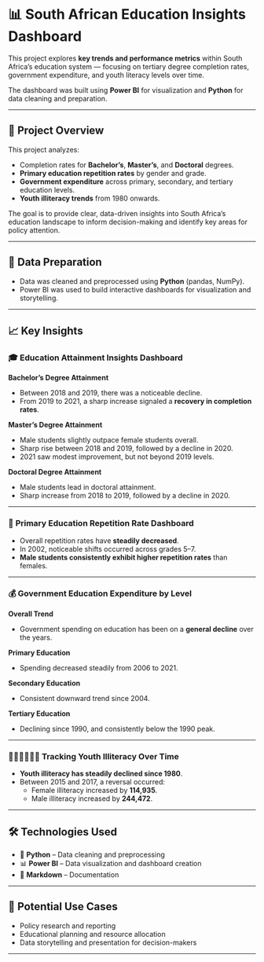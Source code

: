 # 📊 South African Education Insights Dashboard

This project explores **key trends and performance metrics** within South Africa’s education system — focusing on tertiary degree completion rates, government expenditure, and youth literacy levels over time.

The dashboard was built using **Power BI** for visualization and **Python** for data cleaning and preparation.

---

## 🧠 **Project Overview**

This project analyzes:
- Completion rates for **Bachelor’s**, **Master’s**, and **Doctoral** degrees.
- **Primary education repetition rates** by gender and grade.
- **Government expenditure** across primary, secondary, and tertiary education levels.
- **Youth illiteracy trends** from 1980 onwards.

The goal is to provide clear, data-driven insights into South Africa’s education landscape to inform decision-making and identify key areas for policy attention.

---

## 🧼 **Data Preparation**

- Data was cleaned and preprocessed using **Python** (pandas, NumPy).  
- Power BI was used to build interactive dashboards for visualization and storytelling.

---

## 📈 **Key Insights**

### 🎓 **Education Attainment Insights Dashboard**

**Bachelor’s Degree Attainment**  
- Between 2018 and 2019, there was a noticeable decline.  
- From 2019 to 2021, a sharp increase signaled a **recovery in completion rates**.

**Master’s Degree Attainment**  
- Male students slightly outpace female students overall.  
- Sharp rise between 2018 and 2019, followed by a decline in 2020.  
- 2021 saw modest improvement, but not beyond 2019 levels.

**Doctoral Degree Attainment**  
- Male students lead in doctoral attainment.  
- Sharp increase from 2018 to 2019, followed by a decline in 2020.

---

### 🏫 **Primary Education Repetition Rate Dashboard**

- Overall repetition rates have **steadily decreased**.  
- In 2002, noticeable shifts occurred across grades 5–7.  
- **Male students consistently exhibit higher repetition rates** than females.

---

### 💰 **Government Education Expenditure by Level**

**Overall Trend**  
- Government spending on education has been on a **general decline** over the years.

**Primary Education**  
- Spending decreased steadily from 2006 to 2021.

**Secondary Education**  
- Consistent downward trend since 2004.

**Tertiary Education**  
- Declining since 1990, and consistently below the 1990 peak.

---

### 🧍🏽‍♂️🧍🏽‍♀️ **Tracking Youth Illiteracy Over Time**

- **Youth illiteracy has steadily declined since 1980**.  
- Between 2015 and 2017, a reversal occurred:
  - Female illiteracy increased by **114,935**.  
  - Male illiteracy increased by **244,472**.

---

## 🛠️ **Technologies Used**

- 🐍 **Python** – Data cleaning and preprocessing  
- 📊 **Power BI** – Data visualization and dashboard creation  
- 📝 **Markdown** – Documentation

---

## 📌 **Potential Use Cases**

- Policy research and reporting  
- Educational planning and resource allocation  
- Data storytelling and presentation for decision-makers

---
